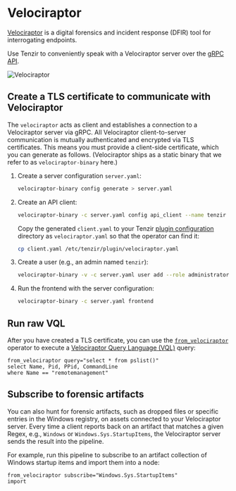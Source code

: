 # Velociraptor

[Velociraptor](https://docs.velociraptor.app) is a digital forensics and
incident response (DFIR) tool for interrogating endpoints.

Use Tenzir to conveniently speak with a Velociraptor server over the [gRPC
API][api].

[api]: https://docs.velociraptor.app/docs/server_automation/server_api/

![Velociraptor](../operators/velociraptor.excalidraw.svg)

## Create a TLS certificate to communicate with Velociraptor

The `velociraptor` acts as client and establishes a connection to a Velociraptor
server via gRPC. All Velociraptor client-to-server communication is mutually
authenticated and encrypted via TLS certificates. This means you must provide a
client-side certificate, which you can generate as follows. (Velociraptor ships
as a static binary that we refer to as `velociraptor-binary` here.)

1. Create a server configuration `server.yaml`:
   ```bash
   velociraptor-binary config generate > server.yaml
   ```

2. Create an API client:
   ```bash
   velociraptor-binary -c server.yaml config api_client --name tenzir client.yaml
   ```

   Copy the generated `client.yaml` to your Tenzir [plugin
   configuration](../configuration.md#plugins) directory as `velociraptor.yaml`
   so that the operator can find it:
   ```bash
   cp client.yaml /etc/tenzir/plugin/velociraptor.yaml
   ```

3. Create a user (e.g., an admin named `tenzir`):
   ```bash
   velociraptor-binary -v -c server.yaml user add --role administrator tenzir
   ```

4. Run the frontend with the server configuration:
   ```bash
   velociraptor-binary -c server.yaml frontend
   ```

## Run raw VQL

After you have created a TLS certificate, you can use the
[`from_velociraptor`](../tql2/operators/from_velociraptor.md)
operator to execute a [Velociraptor Query Language
(VQL)](https://docs.velociraptor.app/docs/vql/) query:

```tql
from_velociraptor query="select * from pslist()"
select Name, Pid, PPid, CommandLine
where Name == "remotemanagement"
```

## Subscribe to forensic artifacts

You can also hunt for forensic artifacts, such as dropped files or specific
entries in the Windows registry, on assets connected to your Velociraptor
server. Every time a client reports back on an artifact that matches a given
Regex, e.g., `Windows` or `Windows.Sys.StartupItems`, the Velociraptor server
sends the result into the pipeline.

For example, run this pipeline to subscribe to an artifact collection of Windows
startup items and import them into a node:

```tql
from_velociraptor subscribe="Windows.Sys.StartupItems"
import
```
